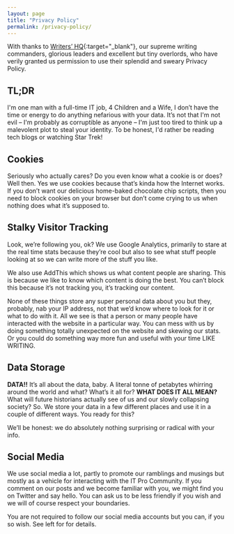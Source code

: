 ```yaml
---
layout: page
title: "Privacy Policy"
permalink: /privacy-policy/
---
```


With thanks to [Writers’ HQ](https://writershq.co.uk/){:target="_blank"}, our supreme writing commanders, glorious leaders and excellent but tiny overlords, who have verily granted us permission to use their splendid and sweary Privacy Policy.

## TL;DR

I'm one man with a full-time IT job, 4 Children and a Wife, I don’t have the time or energy to do anything nefarious with your data. It’s not that I'm not evil – I'm probably as corruptible as anyone – I'm just too tired to think up a malevolent plot to steal your identity. To be honest, I'd rather be reading tech blogs or watching Star Trek!

## Cookies

Seriously who actually cares? Do you even know what a cookie is or does? Well then. Yes we use cookies because that’s kinda how the Internet works. If you don’t want our delicious home-baked chocolate chip scripts, then you need to block cookies on your browser but don’t come crying to us when nothing does what it’s supposed to.

## Stalky Visitor Tracking

Look, we’re following you, ok? We use Google Analytics, primarily to stare at the real time stats because they’re cool but also to see what stuff people looking at so we can write more of the stuff you like.

We also use AddThis which shows us what content people are sharing. This is because we like to know which content is doing the best. You can’t block this because it’s not tracking you, it’s tracking our content.

None of these things store any super personal data about you but they, probably, nab your IP address, not that we’d know where to look for it or what to do with it. All we see is that a person or many people have interacted with the website in a particular way. You can mess with us by doing something totally unexpected on the website and skewing our stats. Or you could do something way more fun and useful with your time LIKE WRITING.

## Data Storage

**DATA!!** It’s all about the data, baby. A literal tonne of petabytes whirring around the world and what? What’s it all for? **WHAT DOES IT ALL MEAN?** What will future historians actually see of us and our slowly collapsing society? So. We store your data in a few different places and use it in a couple of different ways. You ready for this?

We’ll be honest: we do absolutely nothing surprising or radical with your info.

## Social Media

We use social media a lot, partly to promote our ramblings and musings but mostly as a vehicle for interacting with the IT Pro Community. If you comment on our posts and we become familiar with you, we might find you on Twitter and say hello. You can ask us to be less friendly if you wish and we will of course respect your boundaries.

You are not required to follow our social media accounts but you can, if you so wish. See left for for details.
